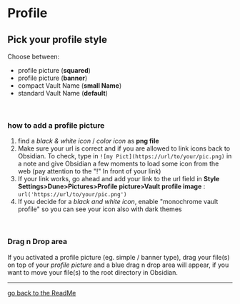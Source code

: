 # Profile
## Pick your profile style

Choose between:

- profile picture (**squared**)
- profile picture (**banner**)
- compact Vault Name (**small Name**)
- standard Vault Name (**default**)

<br>

### how to add a profile picture

1. find a *black & white icon* / *color icon* as **png file**
2. Make sure your url is correct and if you are allowed to link icons back to Obsidian. To check, type in `![my Pict](https://url/to/your/pic.png)` in a note and give Obsidian a few moments to load some icon from the web (pay attention to the "!" In front of your link)
3. If your link works, go ahead and add your link to the url field in **Style Settings>Dune>Pictures>Profile picture>Vault profile image** : `url('https://url/to/your/pic.png')`
4. If you decide for a *black and white icon*, enable "monochrome vault profile" so you can see your icon also with dark themes

<br>

### Drag n Drop area

If you activated a profile picture (eg. simple / banner type), drag your file(s) on top of your *profile picture* and a blue drag n drop area will appear, if you want to move your file(s) to the root directory in Obsidian.

---
[go back to the ReadMe](https://github.com/Jopp-gh/Obsidian-Dune84/tree/main)
